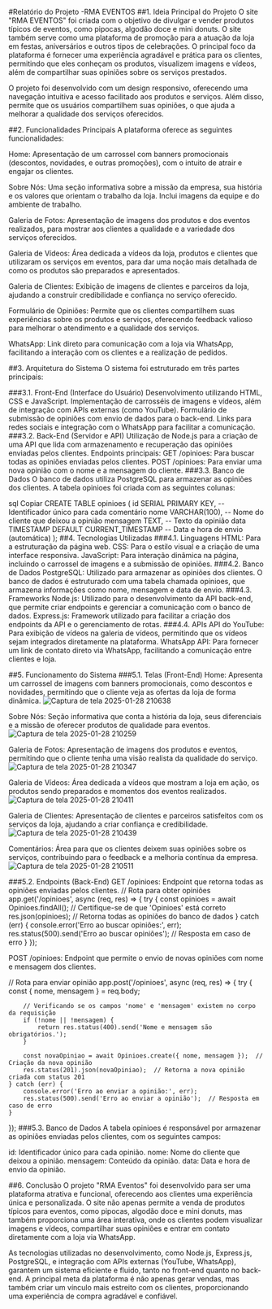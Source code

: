 #Relatório do Projeto -RMA EVENTOS
##1. Ideia Principal do Projeto
O site "RMA EVENTOS" foi criada com o objetivo de divulgar e vender produtos típicos de eventos, como pipocas, algodão doce e mini donuts. O site também serve como uma plataforma de promoção para a atuação da loja em festas, aniversários e outros tipos de celebrações. O principal foco da plataforma é fornecer uma experiência agradável e prática para os clientes, permitindo que eles conheçam os produtos, visualizem imagens e vídeos, além de compartilhar suas opiniões sobre os serviços prestados.

O projeto foi desenvolvido com um design responsivo, oferecendo uma navegação intuitiva e acesso facilitado aos produtos e serviços. Além disso, permite que os usuários compartilhem suas opiniões, o que ajuda a melhorar a qualidade dos serviços oferecidos.

##2. Funcionalidades Principais
A plataforma oferece as seguintes funcionalidades:

Home: Apresentação de um carrossel com banners promocionais (descontos, novidades, e outras promoções), com o intuito de atrair e engajar os clientes.

Sobre Nós: Uma seção informativa sobre a missão da empresa, sua história e os valores que orientam o trabalho da loja. Inclui imagens da equipe e do ambiente de trabalho.

Galeria de Fotos: Apresentação de imagens dos produtos e dos eventos realizados, para mostrar aos clientes a qualidade e a variedade dos serviços oferecidos.

Galeria de Vídeos: Área dedicada a vídeos da loja, produtos e clientes que utilizaram os serviços em eventos, para dar uma noção mais detalhada de como os produtos são preparados e apresentados.

Galeria de Clientes: Exibição de imagens de clientes e parceiros da loja, ajudando a construir credibilidade e confiança no serviço oferecido.

Formulário de Opiniões: Permite que os clientes compartilhem suas experiências sobre os produtos e serviços, oferecendo feedback valioso para melhorar o atendimento e a qualidade dos serviços.

WhatsApp: Link direto para comunicação com a loja via WhatsApp, facilitando a interação com os clientes e a realização de pedidos.

##3. Arquitetura do Sistema
O sistema foi estruturado em três partes principais:

###3.1. Front-End (Interface do Usuário)
Desenvolvimento utilizando HTML, CSS e JavaScript.
Implementação de carrosséis de imagens e vídeos, além de integração com APIs externas (como YouTube).
Formulário de submissão de opiniões com envio de dados para o back-end.
Links para redes sociais e integração com o WhatsApp para facilitar a comunicação.
###3.2. Back-End (Servidor e API)
Utilização de Node.js para a criação de uma API que lida com armazenamento e recuperação das opiniões enviadas pelos clientes.
Endpoints principais:
GET /opinioes: Para buscar todas as opiniões enviadas pelos clientes.
POST /opinioes: Para enviar uma nova opinião com o nome e a mensagem do cliente.
###3.3. Banco de Dados
O banco de dados utiliza PostgreSQL para armazenar as opiniões dos clientes. A tabela opinioes foi criada com as seguintes colunas:

sql
Copiar
CREATE TABLE opinioes (
    id SERIAL PRIMARY KEY,         -- Identificador único para cada comentário
    nome VARCHAR(100),             -- Nome do cliente que deixou a opinião
    mensagem TEXT,                 -- Texto da opinião
    data TIMESTAMP DEFAULT CURRENT_TIMESTAMP  -- Data e hora de envio (automática)
);
##4. Tecnologias Utilizadas
###4.1. Linguagens
HTML: Para a estruturação da página web.
CSS: Para o estilo visual e a criação de uma interface responsiva.
JavaScript: Para interação dinâmica na página, incluindo o carrossel de imagens e a submissão de opiniões.
###4.2. Banco de Dados
PostgreSQL: Utilizado para armazenar as opiniões dos clientes. O banco de dados é estruturado com uma tabela chamada opinioes, que armazena informações como nome, mensagem e data de envio.
###4.3. Frameworks
Node.js: Utilizado para o desenvolvimento da API back-end, que permite criar endpoints e gerenciar a comunicação com o banco de dados.
Express.js: Framework utilizado para facilitar a criação dos endpoints da API e o gerenciamento de rotas.
###4.4. APIs
API do YouTube: Para exibição de vídeos na galeria de vídeos, permitindo que os vídeos sejam integrados diretamente na plataforma.
WhatsApp API: Para fornecer um link de contato direto via WhatsApp, facilitando a comunicação entre clientes e loja.

##5. Funcionamento do Sistema
###5.1. Telas (Front-End)
Home: Apresenta um carrossel de imagens com banners promocionais, como descontos e novidades, permitindo que o cliente veja as ofertas da loja de forma dinâmica.
![Captura de tela 2025-01-28 210638](https://github.com/user-attachments/assets/544c206b-c8d7-4128-904e-8a5945385feb)



Sobre Nós: Seção informativa que conta a história da loja, seus diferenciais e a missão de oferecer produtos de qualidade para eventos.
![Captura de tela 2025-01-28 210259](https://github.com/user-attachments/assets/458a85fc-76bd-4145-8650-71ca22adb292)

Galeria de Fotos: Apresentação de imagens dos produtos e eventos, permitindo que o cliente tenha uma visão realista da qualidade do serviço.
![Captura de tela 2025-01-28 210347](https://github.com/user-attachments/assets/34a0166b-9122-4b50-992f-000569c97d7f)

Galeria de Vídeos: Área dedicada a vídeos que mostram a loja em ação, os produtos sendo preparados e momentos dos eventos realizados.
![Captura de tela 2025-01-28 210411](https://github.com/user-attachments/assets/74926982-9548-4728-9596-2ddb37805b95)

Galeria de Clientes: Apresentação de clientes e parceiros satisfeitos com os serviços da loja, ajudando a criar confiança e credibilidade.
![Captura de tela 2025-01-28 210439](https://github.com/user-attachments/assets/4d037d05-bb06-4ed5-a91c-c35df2564fdd)

Comentários: Área para que os clientes deixem suas opiniões sobre os serviços, contribuindo para o feedback e a melhoria contínua da empresa.
![Captura de tela 2025-01-28 210511](https://github.com/user-attachments/assets/6bcad56a-9dbc-4a51-afef-7c25bd0aa903)

###5.2. Endpoints (Back-End)
GET /opinioes: Endpoint que retorna todas as opiniões enviadas pelos clientes.
// Rota para obter opiniões
app.get('/opinioes', async (req, res) => {
    try {
        const opinioes = await Opinioes.findAll();  // Certifique-se de que 'Opinioes' está correto
        res.json(opinioes);  // Retorna todas as opiniões do banco de dados
    } catch (err) {
        console.error('Erro ao buscar opiniões:', err);
        res.status(500).send('Erro ao buscar opiniões');  // Resposta em caso de erro
    }
});

POST /opinioes: Endpoint que permite o envio de novas opiniões com nome e mensagem dos clientes.

// Rota para enviar opinião
app.post('/opinioes', async (req, res) => {
    try {
        const { nome, mensagem } = req.body;

        // Verificando se os campos 'nome' e 'mensagem' existem no corpo da requisição
        if (!nome || !mensagem) {
            return res.status(400).send('Nome e mensagem são obrigatórios.');
        }

        const novaOpiniao = await Opinioes.create({ nome, mensagem });  // Criação da nova opinião
        res.status(201).json(novaOpiniao);  // Retorna a nova opinião criada com status 201
    } catch (err) {
        console.error('Erro ao enviar a opinião:', err);
        res.status(500).send('Erro ao enviar a opinião');  // Resposta em caso de erro
    }
});
###5.3. Banco de Dados
A tabela opinioes é responsável por armazenar as opiniões enviadas pelos clientes, com os seguintes campos:

id: Identificador único para cada opinião.
nome: Nome do cliente que deixou a opinião.
mensagem: Conteúdo da opinião.
data: Data e hora de envio da opinião.

##6. Conclusão
O projeto "RMA Eventos" foi desenvolvido para ser uma plataforma atrativa e funcional, oferecendo aos clientes uma experiência única e personalizada. O site não apenas permite a venda de produtos típicos para eventos, como pipocas, algodão doce e mini donuts, mas também proporciona uma área interativa, onde os clientes podem visualizar imagens e vídeos, compartilhar suas opiniões e entrar em contato diretamente com a loja via WhatsApp.

As tecnologias utilizadas no desenvolvimento, como Node.js, Express.js, PostgreSQL, e integração com APIs externas (YouTube, WhatsApp), garantem um sistema eficiente e fluido, tanto no front-end quanto no back-end. A principal meta da plataforma é não apenas gerar vendas, mas também criar um vínculo mais estreito com os clientes, proporcionando uma experiência de compra agradável e confiável.
